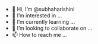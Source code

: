 - 👋 Hi, I’m @subhaharishini
- 👀 I’m interested in ...
- 🌱 I’m currently learning ...
- 💞️ I’m looking to collaborate on ...
- 📫 How to reach me ...

<!---
subhaharishini/subhaharishini is a ✨ special ✨ repository because its `README.md` (this file) appears on your GitHub profile.
You can click the Preview link to take a look at your changes.
--->
